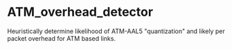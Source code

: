 # ATM_overhead_detector
Heuristically determine likelihood of ATM-AAL5 "quantization" and likely per packet overhead for ATM based links.
